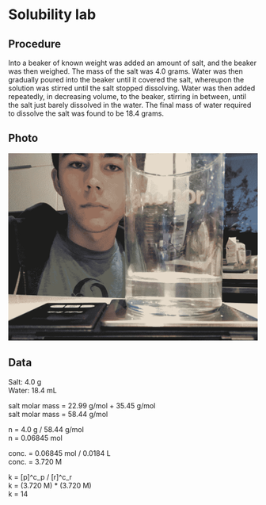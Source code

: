 # Solubility lab


## Procedure

Into a beaker of known weight was added an amount of salt, and the beaker was then weighed. The mass of the salt was 4.0 grams. Water was then gradually poured into the beaker until it covered the salt, whereupon the solution was stirred until the salt stopped dissolving. Water was then added repeatedly, in decreasing volume, to the beaker, stirring in between, until the salt just barely dissolved in the water. The final mass of water required to dissolve the salt was found to be 18.4 grams. 


## Photo

![A photo of myself in front of the experimental setup](images/selfie_solubility.gif)


## Data

Salt: 4.0 g  
Water: 18.4 mL  

salt molar mass = 22.99 g/mol + 35.45 g/mol  
salt molar mass = 58.44 g/mol  

n = 4.0 g / 58.44 g/mol  
n = 0.06845 mol  

conc. = 0.06845 mol / 0.0184 L  
conc. = 3.720 M  

k = [p]^c_p / [r]^c_r  
k = (3.720 M) * (3.720 M)  
k = 14  

